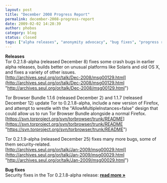 ```yaml
---
layout: post
title: "December 2008 Progress Report"
permalink: december-2008-progress-report
date: 2009-02-02 14:28:39
author: phobos
category: blog
status: closed
tags: ["alpha releases", "anonymity advocacy", "bug fixes", "progress report", "security fixes"]
---
```


**Releases**  
 Tor 0.2.1.8-alpha (released December 8) fixes some crash bugs in earlier alpha releases, builds better on unusual platforms like Solaris and old OS X, and fixes a variety of other issues.  
 [http://archives.seul.org/or/talk/Dec-2008/msg00129.html](http://archives.seul.org/or/talk/Dec-2008/msg00129.html "http://archives.seul.org/or/talk/Dec-2008/msg00129.html")

Tor Browser Bundle 1.1.6 (released December 2) and 1.1.7 (released December 12) update Tor to 0.2.1.8-alpha, include a new version of Firefox, and attempt to wrestle with the "AllowMultipleInstances=false" design that could allow us to run Tor Browser Bundle alongside a normal Firefox.  
 [https://svn.torproject.org/svn/torbrowser/trunk/README](https://svn.torproject.org/svn/torbrowser/trunk/README "https://svn.torproject.org/svn/torbrowser/trunk/README")

Tor 0.2.1.9-alpha (released December 25) fixes many more bugs, some of them security-related.  
 [http://archives.seul.org/or/talk/Jan-2009/msg00029.html](http://archives.seul.org/or/talk/Jan-2009/msg00029.html "http://archives.seul.org/or/talk/Jan-2009/msg00029.html")

**Bug fixes**  
 Security fixes in the Tor 0.2.1.8-alpha release: [**read more »**](https://blog.torproject.org/blog/december-2008-progress-report)
